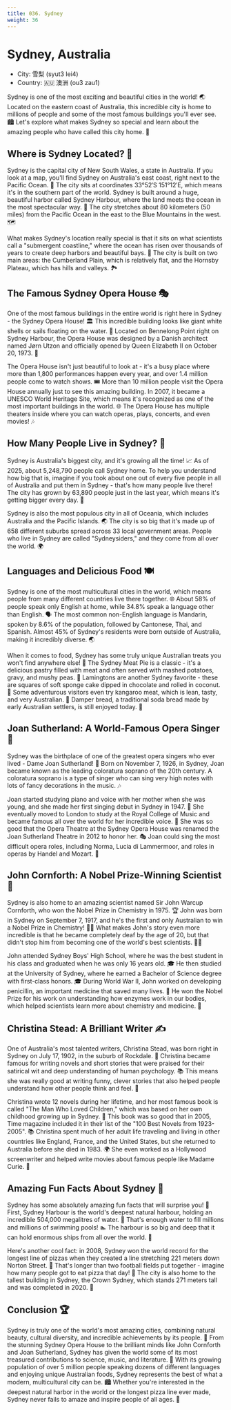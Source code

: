 ```yaml
---
title: 036. Sydney
weight: 36
---
```


# Sydney, Australia

- City: 雪梨 (syut3 lei4)
- Country: 🇦🇺 澳洲 (ou3 zau1)

Sydney is one of the most exciting and beautiful cities in the world! 🌏 Located on the eastern coast of Australia, this incredible city is home to millions of people and some of the most famous buildings you'll ever see. 🏙️ Let's explore what makes Sydney so special and learn about the amazing people who have called this city home. 🏡

## Where is Sydney Located? 📍

Sydney is the capital city of New South Wales, a state in Australia. If you look at a map, you'll find Sydney on Australia's east coast, right next to the Pacific Ocean. 🌊 The city sits at coordinates 33°52′S 151°12′E, which means it's in the southern part of the world. Sydney is built around a huge, beautiful harbor called Sydney Harbour, where the land meets the ocean in the most spectacular way. 🌅 The city stretches about 80 kilometers (50 miles) from the Pacific Ocean in the east to the Blue Mountains in the west. 🗺️

What makes Sydney's location really special is that it sits on what scientists call a "submergent coastline," where the ocean has risen over thousands of years to create deep harbors and beautiful bays. 🌊 The city is built on two main areas: the Cumberland Plain, which is relatively flat, and the Hornsby Plateau, which has hills and valleys. 🏞️

## The Famous Sydney Opera House 🎭

One of the most famous buildings in the entire world is right here in Sydney - the Sydney Opera House! 🏛️ This incredible building looks like giant white shells or sails floating on the water. 🐚 Located on Bennelong Point right on Sydney Harbour, the Opera House was designed by a Danish architect named Jørn Utzon and officially opened by Queen Elizabeth II on October 20, 1973. 👑

The Opera House isn't just beautiful to look at - it's a busy place where more than 1,800 performances happen every year, and over 1.4 million people come to watch shows. 🎟️ More than 10 million people visit the Opera House annually just to see this amazing building. In 2007, it became a UNESCO World Heritage Site, which means it's recognized as one of the most important buildings in the world. 🌐 The Opera House has multiple theaters inside where you can watch operas, plays, concerts, and even movies! 🎶

## How Many People Live in Sydney? 👥

Sydney is Australia's biggest city, and it's growing all the time! 📈 As of 2025, about 5,248,790 people call Sydney home. To help you understand how big that is, imagine if you took about one out of every five people in all of Australia and put them in Sydney - that's how many people live there! The city has grown by 63,890 people just in the last year, which means it's getting bigger every day. 🌆

Sydney is also the most populous city in all of Oceania, which includes Australia and the Pacific Islands. 🌏 The city is so big that it's made up of 658 different suburbs spread across 33 local government areas. People who live in Sydney are called "Sydneysiders," and they come from all over the world. 🌍

## Languages and Delicious Food 🍽️

Sydney is one of the most multicultural cities in the world, which means people from many different countries live there together. 🌐 About 58% of people speak only English at home, while 34.8% speak a language other than English. 🗣️ The most common non-English language is Mandarin, spoken by 8.6% of the population, followed by Cantonese, Thai, and Spanish. Almost 45% of Sydney's residents were born outside of Australia, making it incredibly diverse. 🌏

When it comes to food, Sydney has some truly unique Australian treats you won't find anywhere else! 🥧 The Sydney Meat Pie is a classic - it's a delicious pastry filled with meat and often served with mashed potatoes, gravy, and mushy peas. 🥮 Lamingtons are another Sydney favorite - these are squares of soft sponge cake dipped in chocolate and rolled in coconut. 🥥 Some adventurous visitors even try kangaroo meat, which is lean, tasty, and very Australian. 🦘 Damper bread, a traditional soda bread made by early Australian settlers, is still enjoyed today. 🍞

## Joan Sutherland: A World-Famous Opera Singer 🎤

Sydney was the birthplace of one of the greatest opera singers who ever lived - Dame Joan Sutherland! 🌟 Born on November 7, 1926, in Sydney, Joan became known as the leading coloratura soprano of the 20th century. A coloratura soprano is a type of singer who can sing very high notes with lots of fancy decorations in the music. 🎶

Joan started studying piano and voice with her mother when she was young, and she made her first singing debut in Sydney in 1947. 🎹 She eventually moved to London to study at the Royal College of Music and became famous all over the world for her incredible voice. 🎼 She was so good that the Opera Theatre at the Sydney Opera House was renamed the Joan Sutherland Theatre in 2012 to honor her. 🎭 Joan could sing the most difficult opera roles, including Norma, Lucia di Lammermoor, and roles in operas by Handel and Mozart. 🎵

## John Cornforth: A Nobel Prize-Winning Scientist 🧪

Sydney is also home to an amazing scientist named Sir John Warcup Cornforth, who won the Nobel Prize in Chemistry in 1975. 🏆 John was born in Sydney on September 7, 1917, and he's the first and only Australian to win a Nobel Prize in Chemistry! 🧑‍🔬 What makes John's story even more incredible is that he became completely deaf by the age of 20, but that didn't stop him from becoming one of the world's best scientists. 👨‍🔬

John attended Sydney Boys' High School, where he was the best student in his class and graduated when he was only 16 years old. 🎓 He then studied at the University of Sydney, where he earned a Bachelor of Science degree with first-class honors. 🎓 During World War II, John worked on developing penicillin, an important medicine that saved many lives. 💊 He won the Nobel Prize for his work on understanding how enzymes work in our bodies, which helped scientists learn more about chemistry and medicine. 🧬

## Christina Stead: A Brilliant Writer ✍️

One of Australia's most talented writers, Christina Stead, was born right in Sydney on July 17, 1902, in the suburb of Rockdale. 🏡 Christina became famous for writing novels and short stories that were praised for their satirical wit and deep understanding of human psychology. 📚 This means she was really good at writing funny, clever stories that also helped people understand how other people think and feel. 🤔

Christina wrote 12 novels during her lifetime, and her most famous book is called "The Man Who Loved Children," which was based on her own childhood growing up in Sydney. 📖 This book was so good that in 2005, Time magazine included it in their list of the "100 Best Novels from 1923-2005". 📚 Christina spent much of her adult life traveling and living in other countries like England, France, and the United States, but she returned to Australia before she died in 1983. 🌍 She even worked as a Hollywood screenwriter and helped write movies about famous people like Madame Curie. 🎥

## Amazing Fun Facts About Sydney 🎊

Sydney has some absolutely amazing fun facts that will surprise you! 🤩 First, Sydney Harbour is the world's deepest natural harbour, holding an incredible 504,000 megalitres of water. 🌊 That's enough water to fill millions and millions of swimming pools! 🏊 The harbour is so big and deep that it can hold enormous ships from all over the world. 🚢

Here's another cool fact: in 2008, Sydney won the world record for the longest line of pizzas when they created a line stretching 221 meters down Norton Street. 🍕 That's longer than two football fields put together - imagine how many people got to eat pizza that day! 🍕 The city is also home to the tallest building in Sydney, the Crown Sydney, which stands 271 meters tall and was completed in 2020. 🏢

## Conclusion 🏆

Sydney is truly one of the world's most amazing cities, combining natural beauty, cultural diversity, and incredible achievements by its people. 🌟 From the stunning Sydney Opera House to the brilliant minds like John Cornforth and Joan Sutherland, Sydney has given the world some of its most treasured contributions to science, music, and literature. 🎨 With its growing population of over 5 million people speaking dozens of different languages and enjoying unique Australian foods, Sydney represents the best of what a modern, multicultural city can be. 🏙️ Whether you're interested in the deepest natural harbor in the world or the longest pizza line ever made, Sydney never fails to amaze and inspire people of all ages. 🌟
